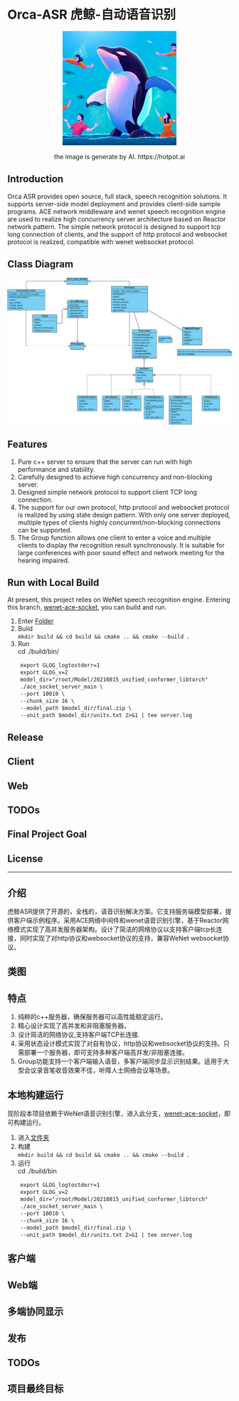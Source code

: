 # Orca-ASR 虎鲸-自动语音识别

<div align=center>
    <img width="256" height="256" src="https://github.com/JosephTech/orca-asr/blob/main/images/dance_orca.bmp"/>
</div>
<p align="center">the image is generate by AI.  
 https://hotpot.ai </p>  



## Introduction
Orca ASR provides open source, full stack, speech recognition solutions. It supports server-side model deployment and provides client-side sample programs. ACE network middleware and wenet speech recognition engine are used to realize high concurrency server architecture based on Reactor network pattern. The simple network protocol is designed to support tcp long connection of clients, and the support of http protocol and websocket protocol is realized, compatible with wenet websocket protocol.

## Class Diagram

![class image](https://github.com/JosephTech/orca-asr/blob/main/images/class_diagram.bmp)


## Features
1. Pure c++ server to ensure that the server can run with high performance and stability.
2. Carefully designed to achieve high concurrency and non-blocking server.
3. Designed simple network protocol to support client TCP long connection.
4. The support for our own protocol, http protocol and websocket protocol is realized by using state design pattern. With only one server deployed, multiple types of clients highly concurrent/non-blocking connections can be supported.
5. The Group function allows one client to enter a voice and multiple clients to display the recognition result synchronously. It is suitable for large conferences with poor sound effect and network meeting for the hearing impaired.


## Run with Local Build
At present, this project relies on WeNet speech recognition engine. Entering this branch, [wenet-ace-socket](https://github.com/JosephTech/wenet-ace-socket), you can build and run.
1. Enter [Folder](https://github.com/JosephTech/wenet-ace-socket/tree/main/runtime/libtorch)
2. Build  
   `mkdir build && cd build && cmake .. && cmake --build .`
3. Run  
    cd ./build/bin/
```
    export GLOG_logtostderr=1
    export GLOG_v=2
    model_dir="/root/Model/20210815_unified_conformer_libtorch"
    ./ace_socket_server_main \
    --port 10010 \
    --chunk_size 16 \
    --model_path $model_dir/final.zip \
    --unit_path $model_dir/units.txt 2>&1 | tee server.log
```

## Release


## Client


## Web


## TODOs


## Final Project Goal



## License






---
## 介绍
虎鲸ASR提供了开源的，全栈的，语音识别解决方案。它支持服务端模型部署，提供客户端示例程序。采用ACE网络中间件和wenet语音识别引擎，基于Reactor网络模式实现了高并发服务器架构。设计了简洁的网络协议以支持客户端tcp长连接，同时实现了对http协议和websocket协议的支持，兼容WeNet websocket协议。

## 类图

## 特点
1. 纯粹的c++服务器，确保服务器可以高性能稳定运行。
2. 精心设计实现了高并发和非阻塞服务器。
3. 设计简洁的网络协议,支持客户端TCP长连接.
4. 采用状态设计模式实现了对自有协议，http协议和websocket协议的支持。只需部署一个服务器，即可支持多种客户端高并发/非阻塞连接。
5. Group功能支持一个客户端输入语音，多客户端同步显示识别结果。适用于大型会议录音笔收音效果不佳，听障人士网络会议等场景。

## 本地构建运行
现阶段本项目依赖于WeNet语音识别引擎，进入此分支，[wenet-ace-socket](https://github.com/JosephTech/wenet-ace-socket)，即可构建运行。

1. 进入[文件夹](https://github.com/JosephTech/wenet-ace-socket/tree/main/runtime/libtorch)
2. 构建  
   `mkdir build && cd build && cmake .. && cmake --build .`
3. 运行  
    cd ./build/bin
```
    export GLOG_logtostderr=1
    export GLOG_v=2
    model_dir="/root/Model/20210815_unified_conformer_libtorch"
    ./ace_socket_server_main \
    --port 10010 \
    --chunk_size 16 \
    --model_path $model_dir/final.zip \
    --unit_path $model_dir/units.txt 2>&1 | tee server.log
```
## 客户端

## Web端

## 多端协同显示

## 发布


## TODOs

## 项目最终目标
